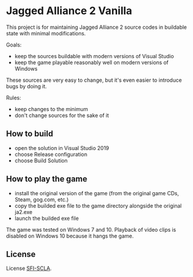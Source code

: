 # Jagged Alliance 2 Vanilla

This project is for maintaining Jagged Alliance 2 source codes
in buildable state with minimal modifications.

Goals:
- keep the sources buildable with modern versions of Visual Studio
- keep the game playable reasonably well on modern versions of Windows

These sources are very easy to change, but it's even easier to introduce
bugs by doing it.

Rules:
- keep changes to the minimum
- don't change sources for the sake of it

## How to build

- open the solution in Visual Studio 2019
- choose Release configuration
- choose Build Solution

## How to play the game

- install the original version of the game (from the original game CDs, Steam, gog.com, etc.)
- copy the builded exe file to the game directory alongside the original ja2.exe
- launch the builded exe file

The game was tested on Windows 7 and 10.  Playback of video clips is disabled
on Windows 10 because it hangs the game.

## License

License [SFI-SCLA](SFI-SCLA.txt).
